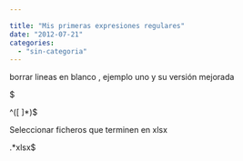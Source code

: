 ```yaml
---

title: "Mis primeras expresiones regulares"
date: "2012-07-21"
categories: 
  - "sin-categoria"
---
```


borrar lineas en blanco , ejemplo uno y su versión mejorada

$

^(\[ \]\*)$

Seleccionar ficheros que terminen en xlsx

.\*xlsx$
